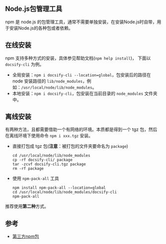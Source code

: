 ## Node.js包管理工具
npm 是 node.js 的包管理工具，通常不需要单独安装，在安装Node.js时自带，用于安装Node.js的各种包或者依赖。

## 在线安装
npm 支持多种方式的安装，具体参见帮助文档(`npm help install`)， 下面以 `docsify-cli` 为例。
- 全局安装：`npm i docsify-cli --location=global`，包安装后的路径在 node 安装路径的 `lib/node_modules`，例如：`/usr/local/node/lib/node_modules`。
- 本地安装：`npm i docsify-cli`，包安装在当前目录的 `node_modules` 文件夹中。

## 离线安装
有两种方法，且都需要借助一个有网络的环境。本质都是得到一个 tgz 包，然后在离线环境下使用命令 `npm i xxx.tgz` 安装。

- 直接打包成 tgz 包(**注意**：被打包的文件夹要命名为 `package`)
    ```
    cd /usr/local/node/lib/node_modules
    cp -rf docsify-cli/ package
    tar -zcvf docsify-cli.tgz package
    rm -rf package
    ```
- 使用 `npm-pack-all` 工具
    ```
    npm install npm-pack-all --location=global
    cd /usr/local/node/lib/node_modules/docsify-cli
    npm-pack-all
    ```
推荐使用**第二种**方式。

## 参考
- [第三方npm包](http://cuketest.com/zh-cn/misc/npm/)
